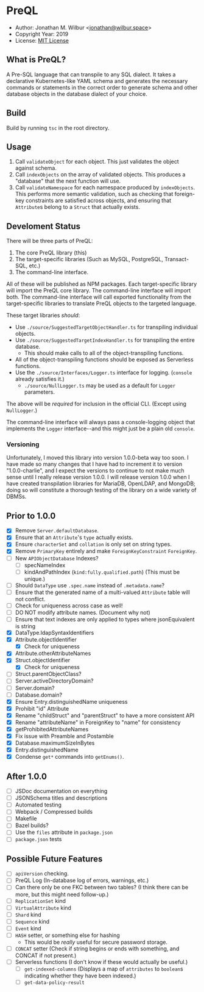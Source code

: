 # PreQL

* Author: Jonathan M. Wilbur <[jonathan@wilbur.space](mailto:jonathan@wilbur.space)>
* Copyright Year: 2019
* License: [MIT License](https://mit-license.org/)

## What is PreQL?

A Pre-SQL language that can transpile to any SQL dialect. It takes a declarative
Kubernetes-like YAML schema and generates the necessary commands or statements
in the correct order to generate schema and other database objects in the
database dialect of your choice.

## Build

Build by running `tsc` in the root directory.

## Usage

1.  Call `validateObject` for each object. This just validates the object against schema.
2.  Call `indexObjects` on the array of validated objects. This produces a
    "database" that the next function will use.
3.  Call `validateNamespace` for each namespace produced by `indexObjects`.
    This performs more semantic validation, such as checking that foreign-key
    constraints are satisfied across objects, and ensuring that `Attribute`s
    belong to a `Struct` that actually exists.

## Develoment Status

There will be three parts of PreQL:

1. The core PreQL library (this)
2. The target-specific libraries (Such as MySQL, PostgreSQL, Transact-SQL, etc.)
3. The command-line interface.

All of these will be published as NPM packages. Each target-specific library will
import the PreQL core library. The command-line interface will import both. The
command-line interface will call exported functionality from the target-specific
libraries to translate PreQL objects to the targeted language.

These target libraries _should_:

- Use `./source/SuggestedTargetObjectHandler.ts` for transpiling individual objects.
- Use `./source/SuggestedTargetIndexHandler.ts` for transpiling the entire database.
  - This should make calls to all of the object-transpiling functions.
- All of the object-transpiling functions should be exposed as Serverless functions.
- Use the `./source/Interfaces/Logger.ts` interface for logging. (`console` already satisfies it.)
  - `./source/NullLogger.ts` may be used as a default for `Logger` parameters.

The above will be _required_ for inclusion in the official CLI. (Except using `NullLogger`.)

The command-line interface will always pass a console-logging object that
implements the `Logger` interface--and this might just be a plain old `console`.

### Versioning

Unfortunately, I moved this library into version 1.0.0-beta way too soon. I
have made so many changes that I have had to increment it to version
"1.0.0-charlie", and I expect the versions to continue to not make much sense
until I really release version 1.0.0. I will release version 1.0.0 when I have
created transpilation libraries for MariaDB, OpenLDAP, and MongoDB; doing so
will constitute a thorough testing of the library on a wide variety of DBMSs.

## Prior to 1.0.0

- [x] Remove `Server.defaultDatabase`.
- [x] Ensure that an `Attribute`'s `type` actually exists.
- [x] Ensure `characterSet` and `collation` is only set on string types.
- [x] Remove `PrimaryKey` entirely and make `ForeignKeyConstraint` `ForeignKey`.
- [ ] New `APIObjectDatabase` Indexes?
  - [ ] specNameIndex
  - [ ] kindAndPathIndex (`kind:fully.qualified.path`) (This must be unique.)
- [ ] Should `DataType` use `.spec.name` instead of `.metadata.name`?
- [ ] Ensure that the generated name of a multi-valued `Attribute` table will not conflict.
- [ ] Check for uniqueness across case as well!
- [ ] DO NOT modify attribute names. (Document why not)
- [ ] Ensure that text indexes are only applied to types where jsonEquivalent is string
- [x] DataType.ldapSyntaxIdentifiers
- [x] Attribute.objectIdentifier
  - [x] Check for uniqueness
- [x] Attribute.otherAttributeNames
- [x] Struct.objectIdentifier
  - [x] Check for uniqueness
- [ ] Struct.parentObjectClass?
- [ ] Server.activeDirectoryDomain?
- [ ] Server.domain?
- [ ] Database.domain?
- [x] Ensure Entry.distinguishedName uniqueness
- [x] Prohibit "id" Attribute
- [x] Rename "childStruct" and "parentStruct" to have a more consistent API
- [x] Rename "attributeName" in ForeignKey to "name" for consistency
- [x] getProhibitedAttributeNames
- [x] Fix issue with Preamble and Postamble
- [x] Database.maximumSizeInBytes
- [x] Entry.distinguishedName
- [x] Condense `get*` commands into `getEnums()`.

## After 1.0.0

- [ ] JSDoc documentation on everything
- [ ] JSONSchema titles and descriptions
- [ ] Automated testing
- [ ] Webpack / Compressed builds
- [ ] Makefile
- [ ] Bazel builds?
- [ ] Use the `files` attribute in `package.json`
- [ ] `package.json` tests

## Possible Future Features

- [ ] `apiVersion` checking.
- [ ] PreQL Log (In-database log of errors, warnings, etc.)
- [ ] Can there only be one FKC between two tables? (I think there can be more, but this might need follow-up.)
- [ ] `ReplicationSet` kind
- [ ] `VirtualAttribute` kind
- [ ] `Shard` kind
- [ ] `Sequence` kind
- [ ] `Event` kind
- [ ] `HASH` setter, or something else for hashing
  - This would be _really_ useful for secure password storage.
- [ ] `CONCAT` setter (Check if string begins or ends with something, and CONCAT if not present.)
- [ ] Serverless functions (I don't know if these would actually be useful.)
  - [ ] `get-indexed-columns` (Displays a map of `attributes` to `boolean`s indicating whether they have been indexed.)
  - [ ] `get-data-policy-result`